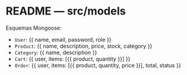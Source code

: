 # README — src/models

Esquemas Mongoose:
- `User`: {{ name, email, password, role }}
- `Product`: {{ name, description, price, stock, category }}
- `Category`: {{ name, description }}
- `Cart`: {{ user, items: [{{ product, quantity }}] }}
- `Order`: {{ user, items: [{{ product, quantity, price }}], total, status }}
